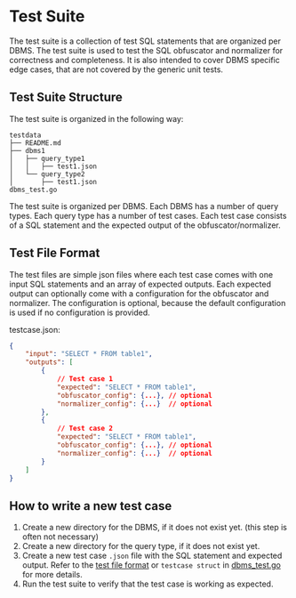 # Test Suite

The test suite is a collection of test SQL statements that are organized per DBMS. The test suite is used to test the SQL obfuscator and normalizer for correctness and completeness. It is also intended to cover DBMS specific edge cases, that are not covered by the generic unit tests.

## Test Suite Structure

The test suite is organized in the following way:

```text
testdata
├── README.md
├── dbms1
│   ├── query_type1
│   │   ├── test1.json
│   └── query_type2
│       ├── test1.json
dbms_test.go
```

The test suite is organized per DBMS. Each DBMS has a number of query types. Each query type has a number of test cases. Each test case consists of a SQL statement and the expected output of the obfuscator/normalizer.

## Test File Format

The test files are simple json files where each test case comes with one input SQL statements and an array of expected outputs.
Each expected output can optionally come with a configuration for the obfuscator and normalizer. The configuration is optional, because the default configuration is used if no configuration is provided.

testcase.json:

```json
{
    "input": "SELECT * FROM table1",
    "outputs": [
        {
            // Test case 1
            "expected": "SELECT * FROM table1",
            "obfuscator_config": {...}, // optional
            "normalizer_config": {...}  // optional
        },
        {
            // Test case 2
            "expected": "SELECT * FROM table1",
            "obfuscator_config": {...}, // optional
            "normalizer_config": {...}  // optional
        }
    ]
}
```

## How to write a new test case

1. Create a new directory for the DBMS, if it does not exist yet. (this step is often not necessary)
2. Create a new directory for the query type, if it does not exist yet.
3. Create a new test case `.json` file with the SQL statement and expected output. Refer to the [test file format](#test-file-format) or `testcase struct` in [dbms_test.go](../dbms_test.go) for more details.
4. Run the test suite to verify that the test case is working as expected.
